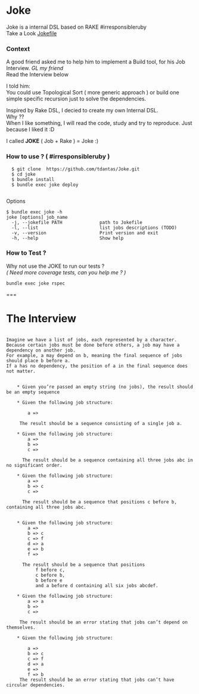 Joke
====

Joke is a internal DSL based on RAKE #irresponsibleruby  
Take a Look  [Jokefile](https://github.com/tdantas/Joke/blob/master/Jokefile)

###  Context  
A good friend asked me to help him to implement a Build tool, for his Job Interview. *GL my friend*   
Read the Interview below

I told him:    
  You could use Topological Sort ( more generic approach ) or build one simple specific recursion just to solve the dependencies.

Inspired by Rake DSL, I decied to create my own Internal DSL.   
Why ??   
When I like something, I will read the code, study and try to reproduce. Just because I liked it :D     

I called **JOKE** ( Job + Rake ) = Joke :)

### How to use ? ( #irresponsibleruby )
 
````
  $ git clone  https://github.com/tdantas/Joke.git
  $ cd joke
  $ bundle install
  $ bundle exec joke deploy
     
````

Options

	$ bundle exec joke -h
	joke [options] job_name
      -j, --jokefile PATH              path to Jokefile
      -l, --list                       list jobs descriptions (TODO)
      -v, --version                    Print version and exit
      -h, --help                       Show help


### How to Test ?

Why not use the JOKE to run our tests ?  
*( Need more coverage tests, can you help me ? )*
  

	bundle exec joke rspec



===

# The Interview

````

Imagine we have a list of jobs, each represented by a character.  
Because certain jobs must be done before others, a job may have a dependency on another job.
For example, a may depend on b, meaning the final sequence of jobs should place b before a. 
If a has no dependency, the position of a in the final sequence does not matter.


  	* Given you’re passed an empty string (no jobs), the result should be an empty sequence

  	* Given the following job structure:
  	
  	  	a =>
  	
  	 The result should be a sequence consisting of a single job a.
  	 
  	* Given the following job structure:
      	a => 
      	b => 
      	c =>
     
      The result should be a sequence containing all three jobs abc in no significant order.
      
   	* Given the following job structure:
   		a =>
		b => c 
		c => 
	  
	  The result should be a sequence that positions c before b, containing all three jobs abc.	 
	  

	* Given the following job structure:
		a =>
		b => c
		c => f
		d => a
		e => b
		f =>
	 
	  The result should be a sequence that positions 
           f before c,
           c before b,
           b before e
           and a before d containing all six jobs abcdef.
	 
	* Given the following job structure:
		a => a
		b =>
		c =>

	 The result should be an error stating that jobs can’t depend on themselves. 
	
	* Given the following job structure:
	
		a =>
		b => c
		c => f
		d => a
		e =>
		f => b
	 The result should be an error stating that jobs can’t have circular dependencies.
````




